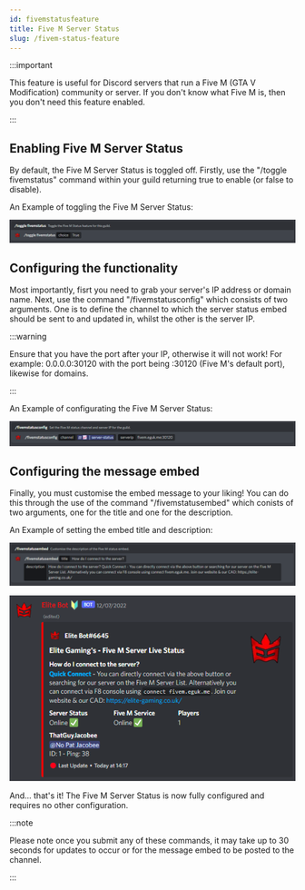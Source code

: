 ```yaml
---
id: fivemstatusfeature
title: Five M Server Status
slug: /fivem-status-feature
---
```


:::important

This feature is useful for Discord servers that run a Five M (GTA V Modification) community or server. If you don't know what Five M is, then you don't need this feature enabled.

:::

## Enabling Five M Server Status

By default, the Five M Server Status is toggled off. Firstly, use the "/toggle fivemstatus" command within your guild returning true to enable (or false to disable).

An Example of toggling the Five M Server Status:

![img](../static/img/fivemstatustoggle-example.png)

## Configuring the functionality

Most importantly, fisrt you need to grab your server's IP address or domain name. Next, use the command "/fivemstatusconfig" which consists of two arguments. One is to define the channel to which the server status embed should be sent to and updated in, whilst the other is the server IP.

:::warning

Ensure that you have the port after your IP, otherwise it will not work! For example: 0.0.0.0:30120 with the port being :30120 (Five M's default port), likewise for domains.

:::

An Example of configurating the Five M Server Status:

![img](../static/img/fivemstatusconfig-example.png)

## Configuring the message embed

Finally, you must customise the embed message to your liking! You can do this through the use of the command "/fivemstatusembed" which conists of two arguments, one for the title and one for the description.

An Example of setting the embed title and description:

![img](../static/img/fivemstatusembed-example.png)

![img](../static/img/fivemstatusfeature-embed.png)

And... that's it! The Five M Server Status is now fully configured and requires no other configuration. 

:::note

Please note once you submit any of these commands, it may take up to 30 seconds for updates to occur or for the message embed to be posted to the channel.

:::